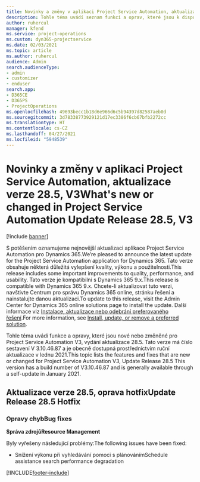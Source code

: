 ```yaml
---
title: Novinky a změny v aplikaci Project Service Automation, aktualizace verze 28.5, oprava hotfix, V3
description: Tohle téma uvádí seznam funkcí a oprav, které jsou k dispozici v aktualizaci verze 28.5, oprava hotfix, pro aplikaci Project Service Automation V3.
author: ruhercul
manager: kfend
ms.service: project-operations
ms.custom: dyn365-projectservice
ms.date: 02/03/2021
ms.topic: article
ms.author: ruhercul
audience: Admin
search.audienceType:
- admin
- customizer
- enduser
search.app:
- D365CE
- D365PS
- ProjectOperations
ms.openlocfilehash: 49693becc1b18d6e966d6c5b94397d82587aeb0d
ms.sourcegitcommit: 3d78338773929121d17ec3386f6cb67bfb2272cc
ms.translationtype: HT
ms.contentlocale: cs-CZ
ms.lasthandoff: 04/27/2021
ms.locfileid: "5948539"
---
```

# <a name="whats-new-or-changed-in-project-service-automation-update-release-285-v3"></a><span data-ttu-id="ab75b-103">Novinky a změny v aplikaci Project Service Automation, aktualizace verze 28.5, V3</span><span class="sxs-lookup"><span data-stu-id="ab75b-103">What's new or changed in Project Service Automation Update Release 28.5, V3</span></span>

[!include [banner](../includes/psa-now-project-operations.md)]

<span data-ttu-id="ab75b-104">S potěšením oznamujeme nejnovější aktualizaci aplikace Project Service Automation pro Dynamics 365.</span><span class="sxs-lookup"><span data-stu-id="ab75b-104">We’re pleased to announce the latest update for the Project Service Automation application for Dynamics 365.</span></span> <span data-ttu-id="ab75b-105">Tato verze obsahuje některá důležitá vylepšení kvality, výkonu a použitelnosti.</span><span class="sxs-lookup"><span data-stu-id="ab75b-105">This release includes some important improvements to quality, performance, and usability.</span></span> <span data-ttu-id="ab75b-106">Tato verze je kompatibilní s Dynamics 365 9.x.</span><span class="sxs-lookup"><span data-stu-id="ab75b-106">This release is compatible with Dynamics 365 9.x.</span></span> <span data-ttu-id="ab75b-107">Chcete-li aktualizovat tuto verzi, navštivte Centrum pro správu Dynamics 365 online, stránku řešení a nainstalujte danou aktualizaci.</span><span class="sxs-lookup"><span data-stu-id="ab75b-107">To update to this release, visit the Admin Center for Dynamics 365 online solutions page to install the update.</span></span> <span data-ttu-id="ab75b-108">Další informace viz [Instalace, aktualizace nebo odebrání preferovaného řešení](/power-platform/admin/install-remove-preferred-solution).</span><span class="sxs-lookup"><span data-stu-id="ab75b-108">For more information, see [Install, update, or remove a preferred solution](/power-platform/admin/install-remove-preferred-solution).</span></span>

<span data-ttu-id="ab75b-109">Tohle téma uvádí funkce a opravy, které jsou nové nebo změněné pro Project Service Automation V3, vydání aktualizace 28.5. Tato verze má číslo sestavení V 3.10.46.87 a je obecně dostupná prostřednictvím ruční aktualizace v lednu 2021.</span><span class="sxs-lookup"><span data-stu-id="ab75b-109">This topic lists the features and fixes that are new or changed for Project Service Automation V3, Update Release 28.5 This version has a build number of V3.10.46.87 and is generally available through a self-update in January 2021.</span></span>

## <a name="update-release-285-hotfix"></a><span data-ttu-id="ab75b-110">Aktualizace verze 28.5, oprava hotfix</span><span class="sxs-lookup"><span data-stu-id="ab75b-110">Update Release 28.5 Hotfix</span></span>

### <a name="bug-fixes"></a><span data-ttu-id="ab75b-111">Opravy chyb</span><span class="sxs-lookup"><span data-stu-id="ab75b-111">Bug fixes</span></span>

<span data-ttu-id="ab75b-112">**Správa zdrojů**</span><span class="sxs-lookup"><span data-stu-id="ab75b-112">**Resource Management**</span></span>

<span data-ttu-id="ab75b-113">Byly vyřešeny následující problémy:</span><span class="sxs-lookup"><span data-stu-id="ab75b-113">The following issues have been fixed:</span></span>

- <span data-ttu-id="ab75b-114">Snížení výkonu při vyhledávání pomoci s plánováním</span><span class="sxs-lookup"><span data-stu-id="ab75b-114">Schedule assistance search performance degradation</span></span>



[!INCLUDE[footer-include](../includes/footer-banner.md)]